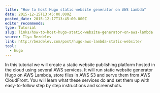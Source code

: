 ```yaml
---
title: "How to host Hugo static website generator on AWS Lambda"
date: 2015-12-15T13:45:00.000Z
posted_date: 2015-12-17T13:45:00.000Z
editor_recommends:
type: Tutorial
slug: links/how-to-host-hugo-static-website-generator-on-aws-lambda
source: Ilya Bezdelev
link: http://bezdelev.com/post/hugo-aws-lambda-static-website/
tool:
  - hugo
---
```

In this tutorial we will create a static website publishing platform hosted in the cloud using several AWS services. It will run static website generator Hugo on AWS Lambda, store files in AWS S3 and serve them from AWS CloudFront. You will learn what these services do and set them up with easy-to-follow step by step instructions and screenshots.



